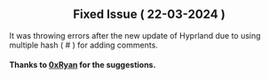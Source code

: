 <h2 align="center">Fixed Issue ( 22-03-2024 )</h2>

<p>It was throwing errors after the new update of Hyprland due to using multiple hash ( # ) for adding comments. </p>

#### Thanks to [0xRyan](https://github.com/0xl30) for the suggestions.
